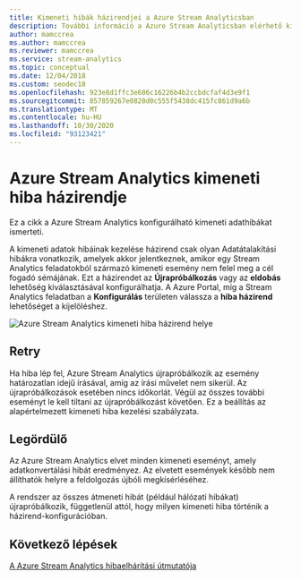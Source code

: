 ```yaml
---
title: Kimeneti hibák házirendjei a Azure Stream Analyticsban
description: További információ a Azure Stream Analyticsban elérhető kimeneti hibákkal kapcsolatos szabályzatokról.
author: mamccrea
ms.author: mamccrea
ms.reviewer: mamccrea
ms.service: stream-analytics
ms.topic: conceptual
ms.date: 12/04/2018
ms.custom: seodec18
ms.openlocfilehash: 923e8d1ffc3e606c16226b4b2ccbdcfaf4d3e9f1
ms.sourcegitcommit: 857859267e0820d0c555f5438dc415fc861d9a6b
ms.translationtype: MT
ms.contentlocale: hu-HU
ms.lasthandoff: 10/30/2020
ms.locfileid: "93123421"
---
```

# <a name="azure-stream-analytics-output-error-policy"></a>Azure Stream Analytics kimeneti hiba házirendje
Ez a cikk a Azure Stream Analytics konfigurálható kimeneti adathibákat ismerteti.

A kimeneti adatok hibáinak kezelése házirend csak olyan Adatátalakítási hibákra vonatkozik, amelyek akkor jelentkeznek, amikor egy Stream Analytics feladatokból származó kimeneti esemény nem felel meg a cél fogadó sémájának. Ezt a házirendet az **Újrapróbálkozás** vagy az **eldobás** lehetőség kiválasztásával konfigurálhatja. A Azure Portal, míg a Stream Analytics feladatban a **Konfigurálás** területen válassza a **hiba házirend** lehetőséget a kijelöléshez.

![Azure Stream Analytics kimeneti hiba házirend helye](./media/stream-analytics-output-error-policy/stream-analytics-error-policy-locate.png)


## <a name="retry"></a>Retry
Ha hiba lép fel, Azure Stream Analytics újrapróbálkozik az esemény határozatlan idejű írásával, amíg az írási művelet nem sikerül. Az újrapróbálkozások esetében nincs időkorlát. Végül az összes további eseményt le kell tiltani az újrapróbálkozást követően. Ez a beállítás az alapértelmezett kimeneti hiba kezelési szabályzata.

## <a name="drop"></a>Legördülő
Az Azure Stream Analytics elvet minden kimeneti eseményt, amely adatkonvertálási hibát eredményez. Az elvetett események később nem állíthatók helyre a feldolgozás újbóli megkísérléséhez.


A rendszer az összes átmeneti hibát (például hálózati hibákat) újrapróbálkozik, függetlenül attól, hogy milyen kimeneti hiba történik a házirend-konfigurációban.


## <a name="next-steps"></a>Következő lépések
[A Azure Stream Analytics hibaelhárítási útmutatója](./stream-analytics-troubleshoot-query.md)
